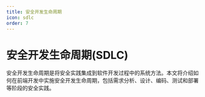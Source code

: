 ```yaml
---
title: 安全开发生命周期
icon: sdlc
order: 7
---
```


# 安全开发生命周期(SDLC)

安全开发生命周期是将安全实践集成到软件开发过程中的系统方法。本文将介绍如何在前端开发中实施安全开发生命周期，包括需求分析、设计、编码、测试和部署等阶段的安全实践。
